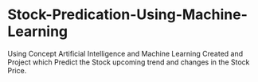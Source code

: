 # Stock-Predication-Using-Machine-Learning
Using Concept Artificial Intelligence and Machine Learning Created and Project which Predict the Stock upcoming trend and changes in the Stock Price.
